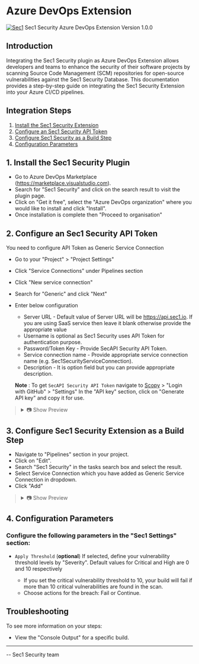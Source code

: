 # Azure DevOps Extension

[<img src="https://storage.googleapis.com/sec1-shared-assets/sec1-logo-512x512.png" alt="Sec1" width="40" height="40">](https://sec1.io)
Sec1 Security Azure DevOps Extension Version 1.0.0

## Introduction

Integrating the Sec1 Security plugin as Azure DevOps Extension allows developers and teams to enhance the security of their software projects by scanning Source Code Management (SCM) repositories for open-source vulnerabilities against the Sec1 Security Database. This documentation provides a step-by-step guide on integrating the Sec1 Security Extension into your Azure CI/CD pipelines.

## Integration Steps

1. [Install the Sec1 Security Extension](#1-install-the-sec1-security-plugin)
2. [Configure an Sec1 Security API Token](#2-configure-an-scm-access-token)
3. [Configure Sec1 Security as a Build Step](#3-configure-sec1-security-as-a-build-step)
4. [Configuration Parameters](#4-configuration-parameters)
   
## 1. Install the Sec1 Security Plugin

- Go to Azure DevOps Marketplace (https://marketplace.visualstudio.com).
- Search for "Sec1 Security" and click on the search result to visit the plugin page.
- Click on "Get it free", select the "Azure DevOps organization" where you would like to install and click "Install".
- Once installation is complete then "Proceed to organisation"

## 2. Configure an Sec1 Security API Token

  You need to configure API Token as Generic Service Connection
  
- Go to your "Project" > "Project Settings"
- Click "Service Connections" under Pipelines section
- Click "New service connection"
- Search for "Generic" and click "Next"
- Enter below configuration
  - Server URL - Default value of Server URL will be https://api.sec1.io. If you are using SaaS service then leave it blank otherwise provide the appropriate value
  - Username is optional as Sec1 Security uses API Token for authentication purpose.
  - Password/Token Key - Provide SecAPI Security API Token.
  - Service connection name - Provide appropriate service connection name (e.g. Sec1SecurityServiceConnection).
  - Description - It is option field but you can provide appropriate description.

  <b>Note</b> : To get `SecAPI Security API Token` navigate to [Scopy](https://scopy.sec1.io/) > "Login with GitHub" > "Settings"
  In the "API key" section, click on "Generate API key" and copy it for use.

<blockquote>
<details>
<summary>📷 Show Preview</summary>

![Sec1 Generic Connection](images/sec1-generic-connection.png)

</details>
</blockquote>

## 3. Configure Sec1 Security Extension as a Build Step

- Navigate to "Pipelines" section in your project.
- Click on "Edit".
- Search "Sec1 Security" in the tasks search box and select the result.
- Select Service Connection which you have added as Generic Service Connection in dropdown.
- Click "Add"

<blockquote>
<details>
<summary>📷 Show Preview</summary>

![Sec1 Security Build Task](images/sec1-build-step.png)

</details>
</blockquote>

## 4. Configuration Parameters

### Configure the following parameters in the "Sec1 Settings" section:

  * `Apply Threshold` (<b>optional</b>) If selected, define your vulnerability threshold levels by "Severity". Default values for Critical and High are 0 and 10 respectively <br /> 
    
    * If you set the critical vulnerability threshold to 10, your build will fail if more than 10 critical vulnerabilities are found in the scan.
    * Choose actions for the breach: Fail or Continue.

## Troubleshooting

To see more information on your steps:

- View the "Console Output" for a specific build.

---

-- Sec1 Security team